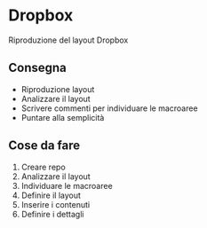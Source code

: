 Dropbox
===
Riproduzione del layout Dropbox
## Consegna
- Riproduzione layout 
- Analizzare il layout
- Scrivere commenti per individuare le macroaree
- Puntare alla semplicità
## Cose da fare
1. Creare repo
2. Analizzare il layout
3. Individuare le macroaree
4. Definire il layout
5. Inserire i contenuti
6. Definire i dettagli

